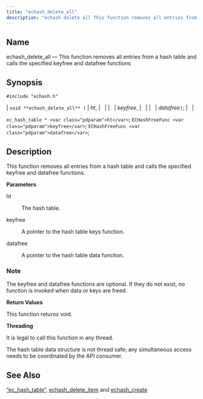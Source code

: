 ```yaml
---
title: "echash_delete_all"
description: "echash delete all This function removes all entries from a hash table and calls the specified keyfree and datafree functions void echash delete all ht keyfree datafree ec hash table ht EC Hash Free Func keyfree EC Hash Free Func datafree This function removes all entries from a hash table..."
---
```


<a name="apis.echash_delete_all"></a> 
## Name

echash_delete_all — This function removes all entries from a hash table and calls the specified keyfree and datafree functions

## Synopsis

`#include "echash.h"`

| `void **echash_delete_all** (` | <var class="pdparam">ht</var>, |   |
|   | <var class="pdparam">keyfree</var>, |   |
|   | <var class="pdparam">datafree</var>`)`; |   |

`ec_hash_table * <var class="pdparam">ht</var>`;
`ECHashFreeFunc <var class="pdparam">keyfree</var>`;
`ECHashFreeFunc <var class="pdparam">datafree</var>`;<a name="idp51191376"></a> 
## Description

This function removes all entries from a hash table and calls the specified keyfree and datafree functions.

**<a name="idp51192672"></a> Parameters**

<dl class="variablelist">

<dt>ht</dt>

<dd>

The hash table.

</dd>

<dt>keyfree</dt>

<dd>

A pointer to the hash table keys function.

</dd>

<dt>datafree</dt>

<dd>

A pointer to the hash table data function.

</dd>

</dl>

### Note

The keyfree and datafree functions are optional. If they do not exist, no function is invoked when data or keys are freed.

**<a name="idp51200112"></a> Return Values**

This function returns void.

**<a name="idp51201024"></a> Threading**

It is legal to call this function in any thread.

The hash table data structure is not thread safe; any simultaneous access needs to be coordinated by the API consumer.

<a name="idp51203024"></a> 
## See Also

[“ec_hash_table”](/momentum/3/3-api/structs-ec-hash-table), [echash_delete_item](/momentum/3/3-api/apis-echash-delete-item) and [echash_create](/momentum/3/3-api/apis-echash-create)